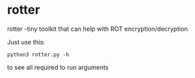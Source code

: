 # rotter
rotter  -tiny toolkit that can help with ROT encryption/decryption

Just use this:

    python3 rotter.py -h

to see all required to run arguments
